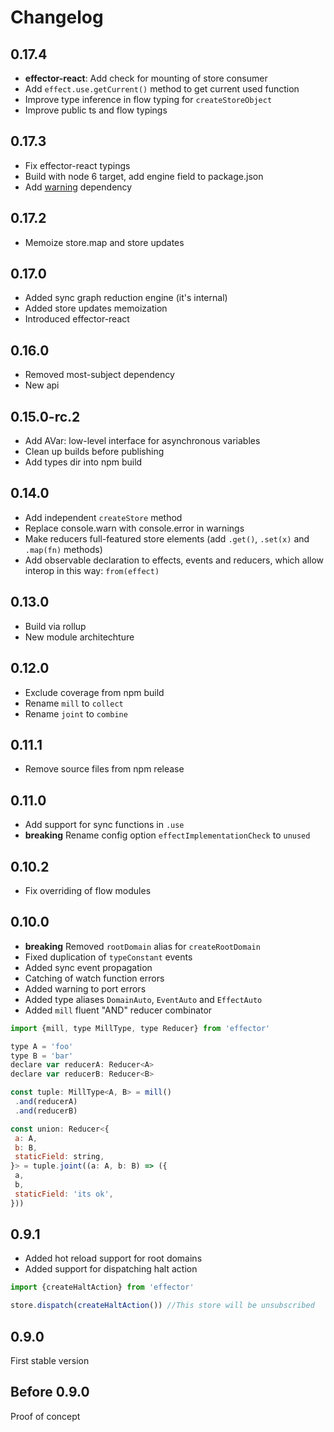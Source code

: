 # Changelog

## 0.17.4

* **effector-react**: Add check for mounting of store consumer
* Add `effect.use.getCurrent()` method to get current used function
* Improve type inference in flow typing for `createStoreObject`
* Improve public ts and flow typings

## 0.17.3

* Fix effector-react typings
* Build with node 6 target, add engine field to package.json
* Add [warning](https://www.npmjs.com/package/warning) dependency

## 0.17.2

* Memoize store.map and store updates

## 0.17.0

* Added sync graph reduction engine (it's internal)
* Added store updates memoization
* Introduced effector-react

## 0.16.0

* Removed most-subject dependency
* New api

## 0.15.0-rc.2

* Add AVar: low-level interface for asynchronous variables
* Clean up builds before publishing
* Add types dir into npm build

## 0.14.0

* Add independent `createStore` method
* Replace console.warn with console.error in warnings
* Make reducers full-featured store elements (add `.get()`, `.set(x)` and `.map(fn)` methods)
* Add observable declaration to effects, events and reducers, which allow interop in this way: `from(effect)`

## 0.13.0

* Build via rollup
* New module architechture

## 0.12.0

* Exclude coverage from npm build
* Rename `mill` to `collect`
* Rename `joint` to `combine`

## 0.11.1

* Remove source files from npm release

## 0.11.0

* Add support for sync functions in `.use`
* **breaking** Rename config option `effectImplementationCheck` to `unused`

## 0.10.2

* Fix overriding of flow modules

## 0.10.0

* **breaking** Removed `rootDomain` alias for `createRootDomain`
* Fixed duplication of `typeConstant` events
* Added sync event propagation
* Catching of watch function errors
* Added warning to port errors
* Added type aliases `DomainAuto`, `EventAuto` and `EffectAuto`
* Added `mill` fluent "AND" reducer combinator

```js
import {mill, type MillType, type Reducer} from 'effector'

type A = 'foo'
type B = 'bar'
declare var reducerA: Reducer<A>
declare var reducerB: Reducer<B>

const tuple: MillType<A, B> = mill()
 .and(reducerA)
 .and(reducerB)

const union: Reducer<{
 a: A,
 b: B,
 staticField: string,
}> = tuple.joint((a: A, b: B) => ({
 a,
 b,
 staticField: 'its ok',
}))
```

## 0.9.1

* Added hot reload support for root domains
* Added support for dispatching halt action

```js
import {createHaltAction} from 'effector'

store.dispatch(createHaltAction()) //This store will be unsubscribed
```

## 0.9.0

First stable version

## Before 0.9.0

Proof of concept
